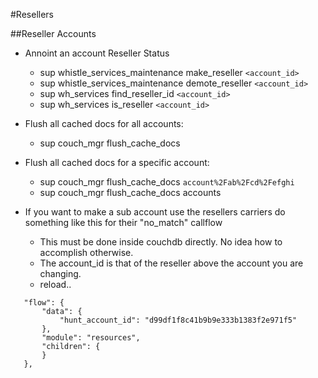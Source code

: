 #Resellers

##Reseller Accounts
* Annoint an account Reseller Status
  * sup whistle_services_maintenance make_reseller `<account_id>`
  * sup whistle_services_maintenance demote_reseller `<account_id>` 
  * sup wh_services find_reseller_id `<account_id>`
  * sup wh_services is_reseller `<account_id>`

* Flush all cached docs for all accounts:
  * sup couch_mgr flush_cache_docs
* Flush all cached docs for a specific account:
  * sup couch_mgr flush_cache_docs `account%2Fab%2Fcd%2Fefghi`
  * sup couch_mgr flush_cache_docs accounts

* If you want to make a sub account use the resellers carriers do something like this for their "no_match" callflow
  *  This must be done inside couchdb directly.  No idea how to accomplish otherwise.
  *  The account_id is that of the reseller above the account you are changing.
  *  reload..

```
   "flow": {
       "data": {
           "hunt_account_id": "d99df1f8c41b9b9e333b1383f2e971f5"
       },
       "module": "resources",
       "children": {
       }
   },
 ```
 
